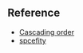 ---
---

## Reference

- [Cascading order](http://www.w3.org/TR/CSS2/cascade.html#cascade)
- [spcefity](http://www.w3.org/TR/CSS2/cascade.html#specificity)